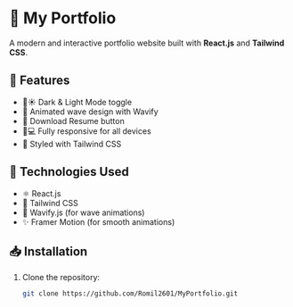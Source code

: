 # 🌟 My Portfolio  

A modern and interactive portfolio website built with **React.js** and **Tailwind CSS**.  

## 🔹 Features  
- 🌙☀️ Dark & Light Mode toggle  
- 🌊 Animated wave design with Wavify  
- 📄 Download Resume button  
- 📱💻 Fully responsive for all devices  
- 🎨 Styled with Tailwind CSS  

## 🔹 Technologies Used  
- ⚛️ React.js  
- 🎨 Tailwind CSS  
- 🌊 Wavify.js (for wave animations)  
- ✨ Framer Motion (for smooth animations)  

## 📥 Installation  
1. Clone the repository:  
   ```bash
   git clone https://github.com/Romil2601/MyPortfolio.git
